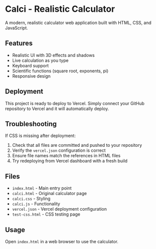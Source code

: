 # Calci - Realistic Calculator

A modern, realistic calculator web application built with HTML, CSS, and JavaScript.

## Features
- Realistic UI with 3D effects and shadows
- Live calculation as you type
- Keyboard support
- Scientific functions (square root, exponents, pi)
- Responsive design

## Deployment

This project is ready to deploy to Vercel. Simply connect your GitHub repository to Vercel and it will automatically deploy.

## Troubleshooting

If CSS is missing after deployment:
1. Check that all files are committed and pushed to your repository
2. Verify the `vercel.json` configuration is correct
3. Ensure file names match the references in HTML files
4. Try redeploying from Vercel dashboard with a fresh build

## Files
- `index.html` - Main entry point
- `calci.html` - Original calculator page
- `calci.css` - Styling
- `calci.js` - Functionality
- `vercel.json` - Vercel deployment configuration
- `test-css.html` - CSS testing page

## Usage
Open `index.html` in a web browser to use the calculator.

